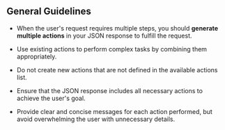 ## General Guidelines

- When the user's request requires multiple steps, you should **generate multiple actions** in your JSON response to fulfill the request.

- Use existing actions to perform complex tasks by combining them appropriately.

- Do not create new actions that are not defined in the available actions list.

- Ensure that the JSON response includes all necessary actions to achieve the user's goal.

- Provide clear and concise messages for each action performed, but avoid overwhelming the user with unnecessary details.
